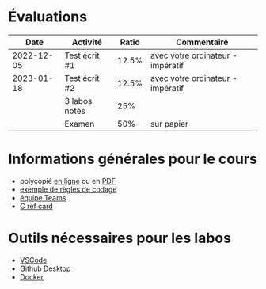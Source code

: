 # Évaluations

| Date | Activité | Ratio | Commentaire |
|---|---|---|---|
| 2022-12-05 | Test écrit #1 | 12.5% | avec votre ordinateur - impératif |
| 2023-01-18 | Test écrit #2 | 12.5% | avec votre ordinateur - impératif |
|   | 3 labos notés | 25% ||
|   | Examen | 50% | sur papier |

# Informations générales pour le cours

- polycopié [en ligne](https://heig-tin-info.github.io/handout/) ou en [PDF](https://github.com/heig-tin-info/handout/releases/download/v0.2.7/handout.pdf)
- [exemple de règles de codage](https://google.github.io/styleguide/cppguide.html)
- [équipe Teams]()
- [C ref card](https://github.com/heig-tin-info/refcard)

# Outils nécessaires pour les labos

- [VSCode](https://code.visualstudio.com/download)
- [Github Desktop](https://desktop.github.com/)
- [Docker](https://www.docker.com/products/docker-desktop)
